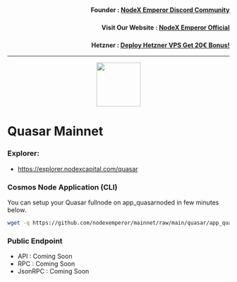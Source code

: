 <h3><p style="font-size:14px" align="right">Founder :
<a href="https://discord.gg/bDUAwZhqBb" target="_blank">NodeX Emperor Discord Community</a></p></h3>
<h3><p style="font-size:14px" align="right">Visit Our Website :
<a href="https://nodex.one" target="_blank">NodeX Emperor Official</a></p></h3>
<h3><p style="font-size:14px" align="right">Hetzner :
<a href="https://hetzner.cloud/?ref=bMTVi7dcwSgA" target="_blank">Deploy Hetzner VPS Get 20€ Bonus!</a></h3>
<hr>

<p align="center">
  <img height="100" height="auto" src="https://explorer.nodexcapital.com/logos/quasar.png">
</p>

# Quasar Mainnet

### Explorer:
-  https://explorer.nodexcapital.com/quasar

### Cosmos Node Application (CLI)
You can setup your Quasar fullnode on app_quasarnoded in few minutes below.
```bash
wget -q https://github.com/nodexemperor/mainnet/raw/main/quasar/app_quasarnoded_installer && bash app_quasarnoded_installer
```
### Public Endpoint

- API : Coming Soon
- RPC : Coming Soon
- JsonRPC : Coming Soon